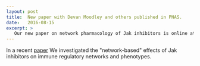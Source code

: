 ```yaml
---
layout: post
title:  New paper with Devan Moodley and others published in PNAS. 
date:   2016-08-15
excerpt: >
   Our new paper on network pharmacology of Jak inhibitors is online at PNAS!
---
```



  In a recent <a href="http://www.pnas.org/content/early/2016/08/10/1610253113.abstract?sid=66d0f899-951b-4f6c-8586-b7d690dfb8f8">paper</a> We investigated the "network-based" effects of Jak inhibitors on immune regulatory networks and phenotypes. 
